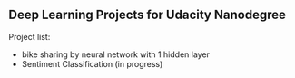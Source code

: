 ## Deep Learning Projects for Udacity Nanodegree ##

Project list:

- bike sharing by neural network with 1 hidden layer
- Sentiment Classification (in progress)

